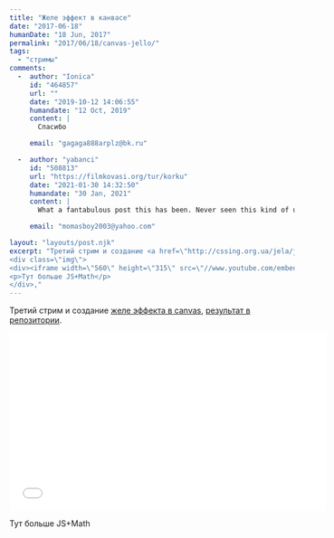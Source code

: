 ```yaml
---
title: "Желе эффект в канвасе"
date: "2017-06-18"
humanDate: "18 Jun, 2017"
permalink: "2017/06/18/canvas-jello/"
tags: 
  - "стримы"
comments: 
  -  author: "Ionica"
     id: "464857"
     url: ""
     date: "2019-10-12 14:06:55"
     humandate: "12 Oct, 2019"
     content: | 
       Спасибо

     email: "gagaga888arplz@bk.ru"

  -  author: "yabanci"
     id: "508813"
     url: "https://filmkovasi.org/tur/korku"
     date: "2021-01-30 14:32:50"
     humandate: "30 Jan, 2021"
     content: | 
       What a fantabulous post this has been. Never seen this kind of useful post. I am grateful to you and expect more number of posts like these. Thank you very much. Tomi Giordano Kirkwood

     email: "momasboy2003@yahoo.com"

layout: "layouts/post.njk"
excerpt: "Третий стрим и создание <a href=\"http://cssing.org.ua/jela/jela.html\">желе эффекта в canvas</a>, <a href=\"https://github.com/akella/balls\">результат в репозитории</a>. 
<div class=\"img\">
<div><iframe width=\"560\" height=\"315\" src=\"//www.youtube.com/embed/XqB_Ulfpd0w\" frameborder=\"0\" allowfullscreen></iframe></div>
<p>Тут больше JS+Math</p>
</div>,"
---
```


Третий стрим и создание <a href="http://cssing.org.ua/jela/jela.html">желе эффекта в canvas</a>, <a href="https://github.com/akella/balls">результат в репозитории</a>. 
<div class="img">
<div><iframe width="560" height="315" src="//www.youtube.com/embed/XqB_Ulfpd0w" frameborder="0" allowfullscreen></iframe></div>
<p>Тут больше JS+Math</p>
</div>
